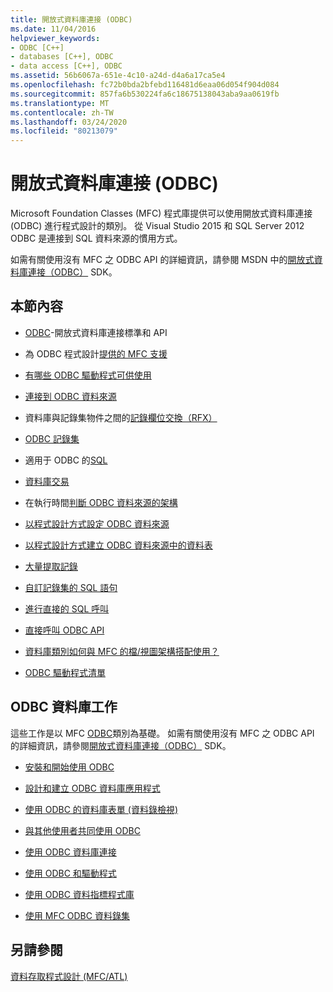 ```yaml
---
title: 開放式資料庫連接 (ODBC)
ms.date: 11/04/2016
helpviewer_keywords:
- ODBC [C++]
- databases [C++], ODBC
- data access [C++], ODBC
ms.assetid: 56b6067a-651e-4c10-a24d-d4a6a17ca5e4
ms.openlocfilehash: fc72b0bda2bfebd116481d6eaa06d054f904d084
ms.sourcegitcommit: 857fa6b530224fa6c18675138043aba9aa0619fb
ms.translationtype: MT
ms.contentlocale: zh-TW
ms.lasthandoff: 03/24/2020
ms.locfileid: "80213079"
---
```

# <a name="open-database-connectivity-odbc"></a>開放式資料庫連接 (ODBC)

Microsoft Foundation Classes (MFC) 程式庫提供可以使用開放式資料庫連接 (ODBC) 進行程式設計的類別。 從 Visual Studio 2015 和 SQL Server 2012 ODBC 是連接到 SQL 資料來源的慣用方式。

如需有關使用沒有 MFC 之 ODBC API 的詳細資訊，請參閱 MSDN 中的[開放式資料庫連接（ODBC）](/sql/odbc/microsoft-open-database-connectivity-odbc) SDK。

## <a name="in-this-section"></a>本節內容

- [ODBC](odbc-basics.md)-開放式資料庫連接標準和 API

- 為 ODBC 程式設計[提供的 MFC 支援](odbc-and-mfc.md)

- [有哪些 ODBC 驅動程式可供使用](odbc-driver-list.md)

- [連接到 ODBC 資料來源](data-source-managing-connections-odbc.md)

- 資料庫與記錄集物件之間的[記錄欄位交換（RFX）](record-field-exchange-rfx.md)

- [ODBC 記錄集](recordset-odbc.md)

- 適用于 ODBC 的[SQL](sql.md)

- [資料庫交易](transaction-odbc.md)

- 在執行時間[判斷 ODBC 資料來源的架構](data-source-determining-the-schema-of-the-data-source-odbc.md)

- [以程式設計方式設定 ODBC 資料來源](data-source-programmatically-configuring-an-odbc-data-source.md)

- [以程式設計方式建立 ODBC 資料來源中的資料表](data-source-programmatically-creating-a-table-in-an-odbc-data-source.md)

- [大量提取記錄](recordset-fetching-records-in-bulk-odbc.md)

- [自訂記錄集的 SQL 語句](sql-customizing-your-recordsets-sql-statement-odbc.md)

- [進行直接的 SQL 呼叫](sql-making-direct-sql-calls-odbc.md)

- [直接呼叫 ODBC API](odbc-calling-odbc-api-functions-directly.md)

- [資料庫類別如何與 MFC 的檔/視圖架構搭配使用？](working-with-documents-and-views.md)

- [ODBC 驅動程式清單](odbc-driver-list.md)

## <a name="odbc-database-tasks"></a>ODBC 資料庫工作

這些工作是以 MFC [ODBC](odbc-basics.md)類別為基礎。 如需有關使用沒有 MFC 之 ODBC API 的詳細資訊，請參閱[開放式資料庫連接（ODBC）](/sql/odbc/microsoft-open-database-connectivity-odbc) SDK。

- [安裝和開始使用 ODBC](installing-and-getting-started-with-odbc.md)

- [設計和建立 ODBC 資料庫應用程式](design-and-create-an-odbc-database-application.md)

- [使用 ODBC 的資料庫表單 (資料錄檢視)](use-database-forms-record-views-with-odbc.md)

- [與其他使用者共同使用 ODBC](use-odbc-to-work-with-other-users.md)

- [使用 ODBC 資料庫連接](work-with-odbc-database-connections.md)

- [使用 ODBC 和驅動程式](work-with-odbc-and-drivers.md)

- [使用 ODBC 資料指標程式庫](use-the-odbc-cursor-library.md)

- [使用 MFC ODBC 資料錄集](use-mfc-odbc-recordsets.md)

## <a name="see-also"></a>另請參閱

[資料存取程式設計 (MFC/ATL)](../../data/data-access-programming-mfc-atl.md)
